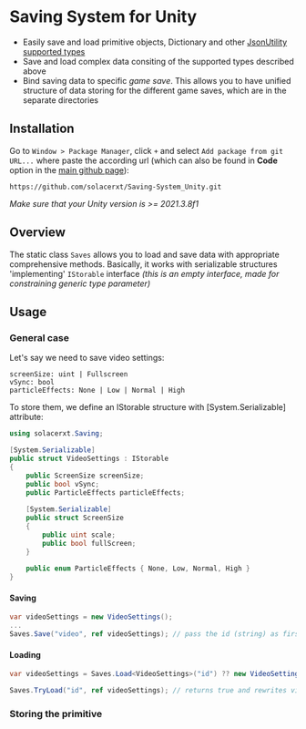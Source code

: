 # Saving System for Unity

* Easily save and load primitive objects, Dictionary and other [JsonUtility supported types](https://docs.unity3d.com/2020.1/Documentation/Manual/JSONSerialization.html)
* Save and load complex data consiting of the supported types described above
* Bind saving data to specific _game save_. This allows you to have unified structure of data storing for the different game saves, which are in the separate directories

## Installation

Go to `Window > Package Manager`, click `+` and select `Add package from git URL...` where paste the according url (which can also be found in __Code__ option in the [main github page](https://github.com/solacerxt/Saving-System_Unity)):
```
https://github.com/solacerxt/Saving-System_Unity.git
```

_Make sure that your Unity version is >= 2021.3.8f1_

## Overview
The static class `Saves` allows you to load and save data with appropriate comprehensive methods. Basically, it works with serializable structures 'implementing' `IStorable` interface _(this is an empty interface, made for constraining generic type parameter)_

## Usage
### General case
Let's say we need to save video settings:
```
screenSize: uint | Fullscreen
vSync: bool
particleEffects: None | Low | Normal | High
```

To store them, we define an IStorable structure with [System.Serializable] attribute:
```csharp
using solacerxt.Saving;

[System.Serializable]
public struct VideoSettings : IStorable
{
    public ScreenSize screenSize;
    public bool vSync;
    public ParticleEffects particleEffects;
    
    [System.Serializable]
    public struct ScreenSize
    {
        public uint scale;
        public bool fullScreen;
    }
    
    public enum ParticleEffects { None, Low, Normal, High }
}
```

#### Saving
```csharp
var videoSettings = new VideoSettings();
...
Saves.Save("video", ref videoSettings); // pass the id (string) as first argument
```

#### Loading
```csharp
var videoSettings = Saves.Load<VideoSettings>("id") ?? new VideoSettings(); // nullable version

Saves.TryLoad("id", ref videoSettings); // returns true and rewrites videoSettings if success, false otherwise
```

### Storing the primitive
